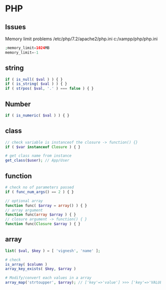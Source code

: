 # PHP

## Issues
Memory limit problems
 /etc/php/7.2/apache2/php.ini
c:/xampp/php/php.ini
```php
;memory_limit=1024MB
memory_limit=-1
```

## string
```php
if ( is_null( $val ) ) { }
if ( is_string( $val ) ) { }
if ( strpos( $val, '.' ) === false ) { }
```

## Number
```php
if ( is_numeric( $val ) ) { }
```
## class
```php
// check variable is instanceof the closure -> function() {}
if ( $var instanceof Closure ) { }

# get class name from instance
get_class($user); // App/User
```

## function
```php
# check no of parameters passed
if ( func_num_args() == 2 ) { }

// optional array
function func( $array = array() ) { }
// array argument
function func(array $array ) { }
// closure argument -> function() { }
function func(Closure $array ) { }
```

## array
```php
list( $val, $key ) = [ 'vignesh', 'name' ];

# check
is_array( $column )
array_key_exists( $key, $array )

# Modify/convert each values in a array
array_map('strtoupper', $array); // ['key'=>'value'] >>> ['key'=>'VALUE']
```
